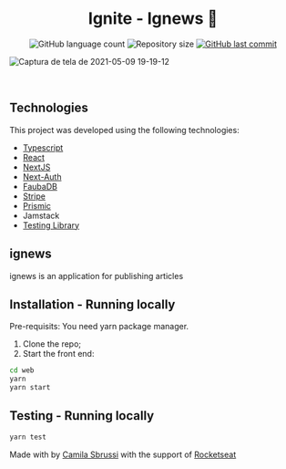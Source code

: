 <h1 align="center">
  Ignite - Ignews 🚀
</h1>
<p align="center">
  <img alt="GitHub language count" src="https://img.shields.io/github/languages/count/camisbrussi/ignite_ignews">

  <img alt="Repository size" src="https://img.shields.io/github/repo-size/camisbrussi/ignite_ignews">

  <a href="https://github.com/camisbrussi/ignite_ignews/commits/master">
    <img alt="GitHub last commit" src="https://img.shields.io/github/last-commit/camisbrussi/ignite_ignews">
  </a>

</p>

![Captura de tela de 2021-05-09 19-19-12](https://user-images.githubusercontent.com/40186019/117588871-aa47a000-b0fc-11eb-8916-46cdae5809e0.png)



<br>

## Technologies

This project was developed using the following technologies:

- [Typescript](https://www.typescriptlang.org/)
- [React](https://reactjs.org)
- [NextJS](https://nextjs.org/)
- [Next-Auth](https://nextjs.org/)
- [FaubaDB](https://fauna.com/)
- [Stripe](https://stripe.com/en-br)
- [Prismic](https://prismic.io/)
- Jamstack
- [Testing Library](https://testing-library.com/)


## ignews
ignews is an application for publishing articles


## Installation - Running locally

Pre-requisits:
You need yarn package manager.

1. Clone the repo;
2. Start the front end:
  ```bash
  cd web
  yarn
  yarn start
  ``` 

## Testing - Running locally

  ```bash
  yarn test
  ``` 

Made with by [Camila Sbrussi](https://www.linkedin.com/in/camila-sbrussi-a7b48516a/) with the support of [Rocketseat](rocketseat.com.br)

